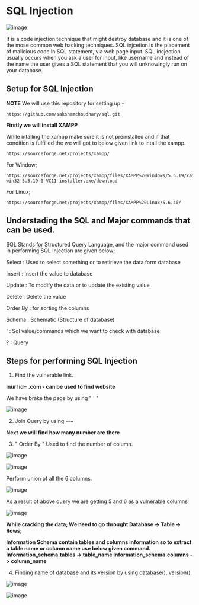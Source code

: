 # SQL Injection 

![image](https://user-images.githubusercontent.com/60937657/198902914-580df9a4-f051-4a21-a4ed-aeef2b2e94f7.png)

It is a code injection technique that might destroy database and it is one of the mose common web hacking techniques. SQL injcetion is the placement of malicious code in SQL statement, via web page input. SQL incjection usually occurs when you ask a user for input, like username and instead of the name the user gives a SQL statement that you will unknowingly run on your database. 

## Setup for SQL Injection 

**NOTE** We will use this repository for setting up - 

``` 
https://github.com/sakshamchoudhary/sql.git 
```

**Firstly we will install XAMPP** 

While intalling the xampp make sure it is not preinstalled and if that condition is fulfilled the we will got to below given link to intall the xampp. 

``` 
https://sourceforge.net/projects/xampp/
```

For Window;

``` 
https://sourceforge.net/projects/xampp/files/XAMPP%20Windows/5.5.19/xampp-win32-5.5.19-0-VC11-installer.exe/download
```

For Linux;

```
https://sourceforge.net/projects/xampp/files/XAMPP%20Linux/5.6.40/
```

## Understading the SQL and Major commands that can be used. 

SQL Stands for Structured Query Language, and the major command used in performing SQL Injection are given below;

Select : Used to select something or to retirieve the data form database 

Insert : Insert the value to database 

Update : To modify the data or to update the existing value 

Delete : Delete the value 

Order By : for sorting the columns

Schema : Schematic (Structure of database)

' : Sql value/commands which we want to check with database 

? : Query 

## Steps for performing SQL Injection 

1. Find the vulnerable link.

**inurl id= .com - can be used to find website**

We have brake the page by using " ' "

![image](https://user-images.githubusercontent.com/60937657/203272514-02d6327d-931e-4e8c-970b-ec3780bda1d1.png)

2. Join Query by using --+

**Next we will find how many number are there**

3. " Order By " Used to find the number of column. 

![image](https://user-images.githubusercontent.com/60937657/203273611-ab5a2e1b-8266-48e9-b0a7-2fb09a182b3c.png)

![image](https://user-images.githubusercontent.com/60937657/203273683-a085cb7e-1722-4250-a938-8cdc7563ff09.png)

Perform union of all the 6 columns.

![image](https://user-images.githubusercontent.com/60937657/203292475-12cda540-ef5b-421c-be0a-861d580360d5.png)

As a result of above query we are getting 5 and 6 as a vulnerable columns 

![image](https://user-images.githubusercontent.com/60937657/203292614-0867c158-f3ec-4dde-b404-54ad0c19b35c.png)

**While cracking the data;
We need to go throught Database -> Table -> Rows;**

**Information Schema contain tables and columns information so to extract a table name or column name use below given command.
Information_schema.tables -> table_name
Information_schema.columns -> column_name**

4. Finding name of database and its version by using database(), version().

![image](https://user-images.githubusercontent.com/60937657/203461489-fcef5658-852a-45d9-9e90-7dd1fc94e5bc.png)

![image](https://user-images.githubusercontent.com/60937657/203461556-45ee5eb8-0b3c-4ec5-b8d3-b73f8df2703e.png)



